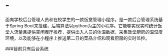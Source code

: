 # -
面向学校后台管理人员和在校学生的一款饭堂管理小程序。是一款后台管理系统基于Spring Boot来搭建，后端算法以python为主的小程序。它能够实现实时统计饭堂人流量且提供空闲餐厅推荐，提供出入人员的体温数据，采集饭堂厨房的温湿度环境，以及能够在小程序上推送第二日的菜品介绍和观看厨房的实时监控。


###目前只有后台系统
